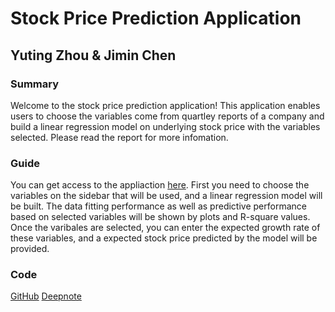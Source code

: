 # Stock Price Prediction Application
## Yuting Zhou & Jimin Chen
### Summary
Welcome to the stock price prediction application! This application enables users to choose the variables come from quartley reports of a company and build a linear regression model on underlying stock price with the variables selected. Please read the report for more infomation.

### Guide
You can get access to the appliaction [here](https://stock-price-prediction-app.herokuapp.com/). First you need to choose the variables on the sidebar that will be used, and a linear regression model will be built. The data fitting performance as well as predictive performance based on selected variables will be shown by plots and R-square values. Once the varibales are selected, you can enter the expected growth rate of these variables, and a expected stock price predicted by the model will be provided.

### Code
[GitHub](http://github.com)
[Deepnote](https://deepnote.com/project/ee8973d7-c756-4699-9f51-e0317e4b99cc)